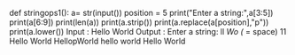 
  def stringops1():
      a= str(input())
      position = 5
      print("Enter a string:",a[3:5])
      print(a[6:9])
      print(len(a))
      print(a.strip())
      print(a.replace(a[position],"p"))
      print(a.lower()) 
      Input : Hello World
      Output : Enter a string: ll
                 _Wo (_ = space)
                11
                Hello World
                HellopWorld
                hello world
                Hello World
